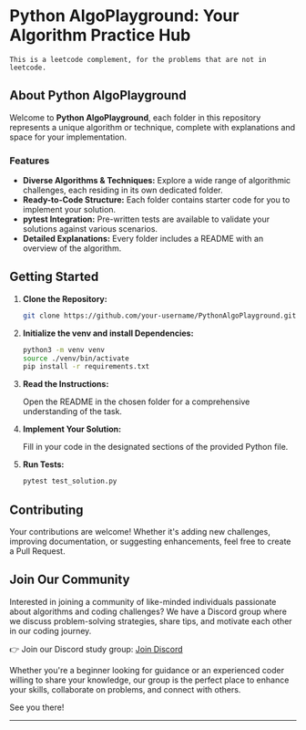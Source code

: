 # Python AlgoPlayground: Your Algorithm Practice Hub

`This is a leetcode complement, for the problems that are not in leetcode.`

## About Python AlgoPlayground

Welcome to **Python AlgoPlayground**, each folder in this repository represents a unique algorithm or technique, complete with explanations and space for your implementation.

### Features

- **Diverse Algorithms & Techniques:** Explore a wide range of algorithmic challenges, each residing in its own dedicated folder.
- **Ready-to-Code Structure:** Each folder contains starter code for you to implement your solution.
- **pytest Integration:** Pre-written tests are available to validate your solutions against various scenarios.
- **Detailed Explanations:** Every folder includes a README with an overview of the algorithm.

## Getting Started

1. **Clone the Repository:**
    ```bash
    git clone https://github.com/your-username/PythonAlgoPlayground.git
    ```
   
1. **Initialize the venv and install Dependencies:**
    ```bash
    python3 -m venv venv
    source ./venv/bin/activate
    pip install -r requirements.txt
    ```
   
1. **Read the Instructions:**
   
    Open the README in the chosen folder for a comprehensive understanding of the task.
   
1. **Implement Your Solution:**

    Fill in your code in the designated sections of the provided Python file.
   
1. **Run Tests:**
    ```bash
    pytest test_solution.py
    ```

## Contributing

Your contributions are welcome! Whether it's adding new challenges, improving documentation, or suggesting enhancements, feel free to create a Pull Request.

## Join Our Community

Interested in joining a community of like-minded individuals passionate about algorithms and coding challenges? We have a Discord group where we discuss problem-solving strategies, share tips, and motivate each other in our coding journey. 

👉 Join our Discord study group: [Join Discord](https://discord.gg/your-invite-link)

Whether you're a beginner looking for guidance or an experienced coder willing to share your knowledge, our group is the perfect place to enhance your skills, collaborate on problems, and connect with others.

See you there!

---
